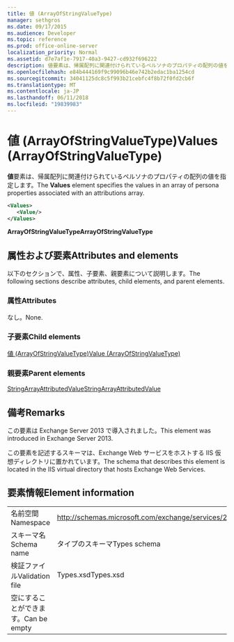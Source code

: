 ```yaml
---
title: 値 (ArrayOfStringValueType)
manager: sethgros
ms.date: 09/17/2015
ms.audience: Developer
ms.topic: reference
ms.prod: office-online-server
localization_priority: Normal
ms.assetid: d7e7af1e-7917-40a3-9427-cd932f696222
description: 値要素は、帰属配列に関連付けられているペルソナのプロパティの配列の値を指定します。
ms.openlocfilehash: e84b444169f9c99096b46e742b2edac1ba1254cd
ms.sourcegitcommit: 34041125dc8c5f993b21cebfc4f8b72f0fd2cb6f
ms.translationtype: MT
ms.contentlocale: ja-JP
ms.lasthandoff: 06/11/2018
ms.locfileid: "19839983"
---
```

# <a name="values-arrayofstringvaluetype"></a><span data-ttu-id="9e782-103">値 (ArrayOfStringValueType)</span><span class="sxs-lookup"><span data-stu-id="9e782-103">Values (ArrayOfStringValueType)</span></span>

<span data-ttu-id="9e782-104">**値**要素は、帰属配列に関連付けられているペルソナのプロパティの配列の値を指定します。</span><span class="sxs-lookup"><span data-stu-id="9e782-104">The **Values** element specifies the values in an array of persona properties associated with an attributions array.</span></span> 
  
```XML
<Values>
   <Value/>
</Values>
```

<span data-ttu-id="9e782-105">**ArrayOfStringValueType**</span><span class="sxs-lookup"><span data-stu-id="9e782-105">**ArrayOfStringValueType**</span></span>

## <a name="attributes-and-elements"></a><span data-ttu-id="9e782-106">属性および要素</span><span class="sxs-lookup"><span data-stu-id="9e782-106">Attributes and elements</span></span>

<span data-ttu-id="9e782-107">以下のセクションで、属性、子要素、親要素について説明します。</span><span class="sxs-lookup"><span data-stu-id="9e782-107">The following sections describe attributes, child elements, and parent elements.</span></span>
  
### <a name="attributes"></a><span data-ttu-id="9e782-108">属性</span><span class="sxs-lookup"><span data-stu-id="9e782-108">Attributes</span></span>

<span data-ttu-id="9e782-109">なし。</span><span class="sxs-lookup"><span data-stu-id="9e782-109">None.</span></span>
  
### <a name="child-elements"></a><span data-ttu-id="9e782-110">子要素</span><span class="sxs-lookup"><span data-stu-id="9e782-110">Child elements</span></span>

[<span data-ttu-id="9e782-111">値 (ArrayOfStringValueType)</span><span class="sxs-lookup"><span data-stu-id="9e782-111">Value (ArrayOfStringValueType)</span></span>](value-arrayofstringvaluetype.md)
  
### <a name="parent-elements"></a><span data-ttu-id="9e782-112">親要素</span><span class="sxs-lookup"><span data-stu-id="9e782-112">Parent elements</span></span>

[<span data-ttu-id="9e782-113">StringArrayAttributedValue</span><span class="sxs-lookup"><span data-stu-id="9e782-113">StringArrayAttributedValue</span></span>](stringarrayattributedvalue.md)
  
## <a name="remarks"></a><span data-ttu-id="9e782-114">備考</span><span class="sxs-lookup"><span data-stu-id="9e782-114">Remarks</span></span>

<span data-ttu-id="9e782-115">この要素は Exchange Server 2013 で導入されました。</span><span class="sxs-lookup"><span data-stu-id="9e782-115">This element was introduced in Exchange Server 2013.</span></span>
  
<span data-ttu-id="9e782-116">この要素を記述するスキーマは、Exchange Web サービスをホストする IIS 仮想ディレクトリに置かれています。</span><span class="sxs-lookup"><span data-stu-id="9e782-116">The schema that describes this element is located in the IIS virtual directory that hosts Exchange Web Services.</span></span>
  
## <a name="element-information"></a><span data-ttu-id="9e782-117">要素情報</span><span class="sxs-lookup"><span data-stu-id="9e782-117">Element information</span></span>

|||
|:-----|:-----|
|<span data-ttu-id="9e782-118">名前空間</span><span class="sxs-lookup"><span data-stu-id="9e782-118">Namespace</span></span>  <br/> |http://schemas.microsoft.com/exchange/services/2006/types  <br/> |
|<span data-ttu-id="9e782-119">スキーマ名</span><span class="sxs-lookup"><span data-stu-id="9e782-119">Schema name</span></span>  <br/> |<span data-ttu-id="9e782-120">タイプのスキーマ</span><span class="sxs-lookup"><span data-stu-id="9e782-120">Types schema</span></span>  <br/> |
|<span data-ttu-id="9e782-121">検証ファイル</span><span class="sxs-lookup"><span data-stu-id="9e782-121">Validation file</span></span>  <br/> |<span data-ttu-id="9e782-122">Types.xsd</span><span class="sxs-lookup"><span data-stu-id="9e782-122">Types.xsd</span></span>  <br/> |
|<span data-ttu-id="9e782-123">空にすることができます。</span><span class="sxs-lookup"><span data-stu-id="9e782-123">Can be empty</span></span>  <br/> ||
   

